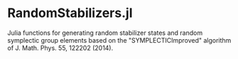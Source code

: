 # RandomStabilizers.jl
Julia functions for generating random stabilizer states and random symplectic group elements based on the "SYMPLECTICImproved" algorithm of J. Math. Phys. 55, 122202 (2014).
